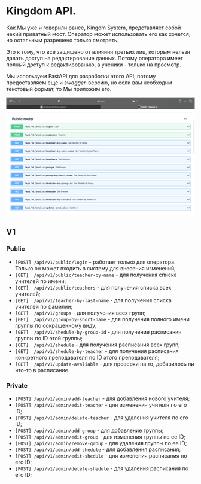 # Kingdom API.

Как Мы уже и говорили ранее, Kingom System, представляет собой некий приватный мост. Оператор может использовать его как хочется, но остальным разрешено только смотреть.

Это к тому, что все защищено от влияния третьих лиц, которым нельзя давать доступ на редактирование данных. Потому оператора имеет полный доступ к редактированию, а ученики - только на просмотр.

Мы используем FastAPI для разработки этого API, потому предоставляем еще и _swagger_-версию, но если вам необходим текстовый формат, то Мы приложим его.

![alt text](images/fastAPI-routers.png)

## V1
### Public
- `[POST] /api/v1/public/login` - работает только для оператора. Только он может входить в систему для внесения изменений;
- `[GET]  /api/v1/public/teacher-by-name` - для получения списка учителей по имени;
- `[GET]  /api/v1/public/teachers` - для получения списка всех учителей;
- `[GET]  /api/v1/teacher-by-last-name` - для получения списка учителей по фамилии;
- `[GET]  /api/v1/groups` - для получения всех групп;
- `[GET]  /api/v1/group-by-short-name` - для получения полного имени группы по cокращенному виду;
- `[GET]  /api/v1/shedule-by-group-id` - для получение расписания группы по ID этой группы;
- `[GET]  /api/v1/shedule` - для получения расписания всех групп;
- `[GET]  /api/v1/shedule-by-teacher` - для получения расписания конкретного преподавателя по ID этого преподавателя;
- `[GET]  /api/v1/update-avaliable` - для проверки на то, добавилось ли что-то в расписание.

### Private
- `[POST] /api/v1/admin/add-teacher` - для добавления нового учителя;
- `[POST] /api/v1/admin/edit-teacher` - для изменения учителя по его ID;
- `[POST] /api/v1/admin/delete-teacher` - для удаления учителя по его ID;
- `[POST] /api/v1/admin/add-group` - для добавление группы;
- `[POST] /api/v1/admin/edit-group` - для изменения группы по ее ID;
- `[POST] /api/v1/admin/remove-group` - для удаления группы по ее ID;
- `[POST] /api/v1/admin/add-shedule` - для добавления расписания;
- `[POST] /api/v1/admin/edit-shedule` - для изменения расписания по его ID;
- `[POST] /api/v1/admin/delete-shedule` - для удаления расписания по его ID;

